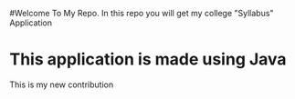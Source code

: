 #Welcome To My Repo. In this repo you will get my college "Syllabus" Application
# This application is made using Java
This is my new contribution 